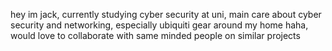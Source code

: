 hey im jack, currently studying cyber security at uni, main care about cyber security and networking, especially ubiquiti gear around my home haha, would love to collaborate with same minded people on similar projects

<!---
JackGaskin/JackGaskin is a ✨ special ✨ repository because its `README.md` (this file) appears on your GitHub profile.
You can click the Preview link to take a look at your changes.
--->
